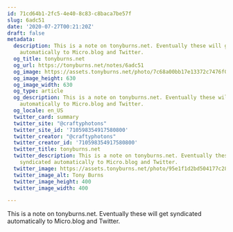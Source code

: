 ```yaml
---
id: 71cd64b1-2fc5-4e40-8c83-c8baca7be57f
slug: 6adc51
date: '2020-07-27T00:21:20Z'
draft: false
metadata:
  description: This is a note on tonyburns.net. Eventually these will get syndicated
    automatically to Micro.blog and Twitter.
  og_title: tonyburns.net
  og_url: https://tonyburns.net/notes/6adc51
  og_image: https://assets.tonyburns.net/photo/7c68a00bb17e13372c7476f064ab511d.jpeg
  og_image_height: 630
  og_image_width: 630
  og_type: article
  og_description: This is a note on tonyburns.net. Eventually these will get syndicated
    automatically to Micro.blog and Twitter.
  og_locale: en_US
  twitter_card: summary
  twitter_site: "@craftyphotons"
  twitter_site_id: '710598354917580800'
  twitter_creator: "@craftyphotons"
  twitter_creator_id: '710598354917580800'
  twitter_title: tonyburns.net
  twitter_description: This is a note on tonyburns.net. Eventually these will get
    syndicated automatically to Micro.blog and Twitter.
  twitter_image: https://assets.tonyburns.net/photo/95e1f1d2bd504177c28895d76d097e38.jpeg
  twitter_image_alt: Tony Burns
  twitter_image_height: 400
  twitter_image_width: 400

---
```


This is a note on tonyburns.net. Eventually these will get syndicated automatically to Micro.blog and Twitter.
